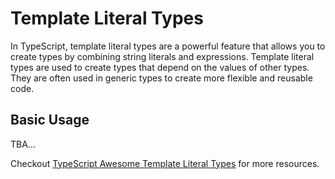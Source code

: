 # Template Literal Types

In TypeScript, template literal types are a powerful feature that allows you to create types by combining string literals and expressions. Template literal types are used to create types that depend on the values of other types. They are often used in generic types to create more flexible and reusable code.


## Basic Usage

TBA...



Checkout [TypeScript Awesome Template Literal Types](https://github.com/ghoullier/awesome-template-literal-types) for more resources.
